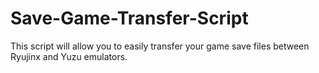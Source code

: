 # Save-Game-Transfer-Script
This script will allow you to easily transfer your game save files between Ryujinx and Yuzu emulators.
